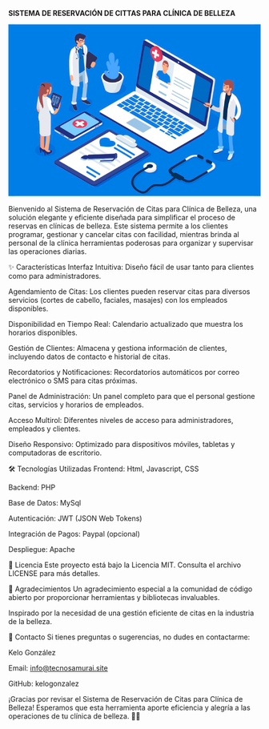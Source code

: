 **SISTEMA DE RESERVACIÓN DE CITTAS PARA CLÍNICA DE BELLEZA**

![Texto alternativo](https://github.com/kelogonzalez/clinicabelleza/blob/main/imagenportada.png)



Bienvenido al Sistema de Reservación de Citas para Clínica de Belleza, una solución elegante y eficiente diseñada para simplificar el proceso de reservas en clínicas de belleza. Este sistema permite a los clientes programar, gestionar y cancelar citas con facilidad, mientras brinda al personal de la clínica herramientas poderosas para organizar y supervisar las operaciones diarias.

✨ Características
Interfaz Intuitiva: Diseño fácil de usar tanto para clientes como para administradores.

Agendamiento de Citas: Los clientes pueden reservar citas para diversos servicios (cortes de cabello, faciales, masajes) con los empleados disponibles.

Disponibilidad en Tiempo Real: Calendario actualizado que muestra los horarios disponibles.

Gestión de Clientes: Almacena y gestiona información de clientes, incluyendo datos de contacto e historial de citas.

Recordatorios y Notificaciones: Recordatorios automáticos por correo electrónico o SMS para citas próximas.

Panel de Administración: Un panel completo para que el personal gestione citas, servicios y horarios de empleados.

Acceso Multirol: Diferentes niveles de acceso para administradores, empleados y clientes.

Diseño Responsivo: Optimizado para dispositivos móviles, tabletas y computadoras de escritorio.

🛠️ Tecnologías Utilizadas
Frontend: Html, Javascript, CSS

Backend: PHP

Base de Datos: MySql

Autenticación: JWT (JSON Web Tokens)

Integración de Pagos: Paypal (opcional)

Despliegue: Apache


📄 Licencia
Este proyecto está bajo la Licencia MIT. Consulta el archivo LICENSE para más detalles.

🙏 Agradecimientos
Un agradecimiento especial a la comunidad de código abierto por proporcionar herramientas y bibliotecas invaluables.

Inspirado por la necesidad de una gestión eficiente de citas en la industria de la belleza.

📧 Contacto
Si tienes preguntas o sugerencias, no dudes en contactarme:

Kelo González

Email: info@tecnosamurai.site

GitHub: kelogonzalez

¡Gracias por revisar el Sistema de Reservación de Citas para Clínica de Belleza! Esperamos que esta herramienta aporte eficiencia y alegría a las operaciones de tu clínica de belleza. 💅✨